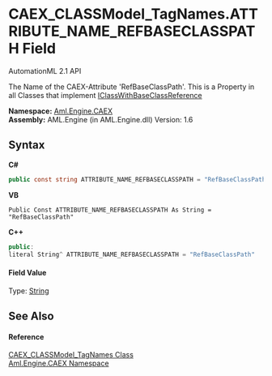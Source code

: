 # CAEX_CLASSModel_TagNames.ATTRIBUTE_NAME_REFBASECLASSPATH Field
AutomationML 2.1 API 

The Name of the CAEX-Attribute 'RefBaseClassPath'. This is a Property in all Classes that implement <a href="T_Aml_Engine_CAEX_IClassWithBaseClassReference">IClassWithBaseClassReference</a>

**Namespace:**&nbsp;<a href="N_Aml_Engine_CAEX">Aml.Engine.CAEX</a><br />**Assembly:**&nbsp;AML.Engine (in AML.Engine.dll) Version: 1.6

## Syntax

**C#**<br />
``` C#
public const string ATTRIBUTE_NAME_REFBASECLASSPATH = "RefBaseClassPath"
```

**VB**<br />
``` VB
Public Const ATTRIBUTE_NAME_REFBASECLASSPATH As String = "RefBaseClassPath"
```

**C++**<br />
``` C++
public:
literal String^ ATTRIBUTE_NAME_REFBASECLASSPATH = "RefBaseClassPath"
```


#### Field Value
Type: <a href="https://docs.microsoft.com/dotnet/api/system.string" target="_parent" rel="noopener noreferrer">String</a>

## See Also


#### Reference
<a href="T_Aml_Engine_CAEX_CAEX_CLASSModel_TagNames">CAEX_CLASSModel_TagNames Class</a><br /><a href="N_Aml_Engine_CAEX">Aml.Engine.CAEX Namespace</a><br />
